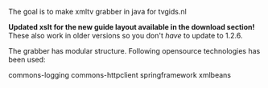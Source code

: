The goal is to make xmltv grabber in java for tvgids.nl

**Updated xslt for the new guide layout available in the download section!**
These also work in older versions so you don't _have_ to update to 1.2.6.

The grabber has modular structure. Following opensource technologies has been used:

commons-logging
commons-httpclient
springframework
xmlbeans

